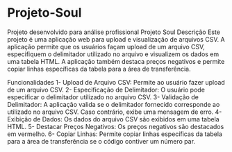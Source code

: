 # Projeto-Soul
Projeto desenvolvido para análise profissional
Projeto Soul
Descrição
Este projeto é uma aplicação web para upload e visualização de arquivos CSV. A aplicação permite que os usuários façam upload de um arquivo CSV, especifiquem o delimitador utilizado no arquivo e visualizem os dados em uma tabela HTML. A aplicação também destaca preços negativos e permite copiar linhas específicas da tabela para a área de transferência.

Funcionalidades
1- Upload de Arquivo CSV: Permite ao usuário fazer upload de um arquivo CSV.
2- Especificação de Delimitador: O usuário pode especificar o delimitador utilizado no arquivo CSV.
3- Validação de Delimitador: A aplicação valida se o delimitador fornecido corresponde ao utilizado no arquivo CSV. Caso contrário, exibe uma mensagem de erro.
4- Exibição de Dados: Os dados do arquivo CSV são exibidos em uma tabela HTML.
5- Destacar Preços Negativos: Os preços negativos são destacados em vermelho.
6- Copiar Linhas: Permite copiar linhas específicas da tabela para a área de transferência se o código contiver um número par.

